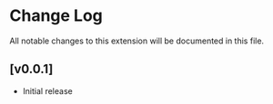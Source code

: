 # Change Log

All notable changes to this extension will be documented in this file.

## [v0.0.1]

- Initial release

